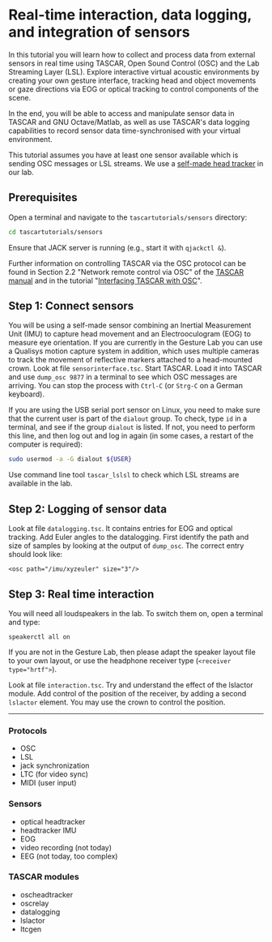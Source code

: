 # Real-time interaction, data logging, and integration of sensors

In this tutorial you will learn how to collect and process data from external sensors in real time using TASCAR, Open Sound Control (OSC) and the Lab Streaming Layer (LSL). Explore interactive virtual acoustic environments by creating your own gesture interface, tracking head and object movements or gaze directions via EOG or optical tracking to control components of the scene.

In the end, you will be able to access and manipulate sensor data in TASCAR and GNU Octave/Matlab, as well as use TASCAR's data logging capabilities to record sensor data time-synchronised with your virtual environment.

This tutorial assumes you have at least one sensor available which is sending OSC messages or LSL streams. We use a [self-made head tracker](https://github.com/gisogrimm/headtracker) in our lab.


## Prerequisites

Open a terminal and navigate to the `tascartutorials/sensors` directory:
```bash
cd tascartutorials/sensors
```
Ensure that JACK server is running (e.g., start it with `qjackctl &`).

Further information on controlling TASCAR via the OSC protocol can be found in Section 2.2 "Network remote control via OSC" of the [TASCAR manual](https://www.tascar.org/manual.pdf) and in the tutorial "[Interfacing TASCAR with OSC](../oscif/README.md)".


## Step 1: Connect sensors

You will be using a self-made sensor combining an Inertial Measurement Unit (IMU) to capture head movement and an Electrooculogram (EOG) to measure eye orientation. If you are currently in the Gesture Lab you can use a Qualisys motion capture system in addition, which uses multiple cameras to track the movement of reflective markers attached to a head-mounted crown. Look at file `sensorinterface.tsc`. Start TASCAR. Load it into TASCAR and use `dump_osc 9877` in a terminal to see which OSC messages are arriving. You can stop the process with `Ctrl-C` (or `Strg-C` on a German keyboard).

If you are using the USB serial port sensor on Linux, you need to make sure that the current user is part of the `dialout` group. To check, type `id` in a terminal, and see if the group `dialout` is listed. If not, you need to perform this line, and then log out and log in again (in some cases, a restart of the computer is required):
```bash
sudo usermod -a -G dialout ${USER}
```

Use command line tool `tascar_lslsl` to check which LSL streams are available in the lab.

## Step 2: Logging of sensor data

Look at file `datalogging.tsc`. It contains entries for EOG and optical tracking. Add Euler angles to the datalogging. First identify the path and size of samples by looking at the output of `dump_osc`. The correct entry should look like:

```
<osc path="/imu/xyzeuler" size="3"/>
```

## Step 3: Real time interaction

You will need all loudspeakers in the lab. To switch them on, open a terminal and type:
```
speakerctl all on
```
If you are not in the Gesture Lab, then please adapt the speaker layout file to your own layout, or use the headphone receiver type (`<receiver type="hrtf">`).

Look at file `interaction.tsc`. Try and understand the effect of the lslactor module. Add control of the position of the receiver, by adding a second `lslactor` element. You may use the crown to control the position.

---

### Protocols

- OSC
- LSL
- jack synchronization
- LTC (for video sync)
- MIDI (user input)

### Sensors

- optical headtracker
- headtracker IMU
- EOG
- video recording (not today)
- EEG (not today, too complex)


### TASCAR modules

- oscheadtracker
- oscrelay
- datalogging
- lslactor
- ltcgen
